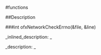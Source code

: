 #functions


<!--
_visible: True_
_advanced: False_
-->

##Description





<!----------------------------------------------------------------------------->

###int ofxNetworkCheckErrno(&file, &line)

<!--
_syntax: ofxNetworkCheckErrno(&file, &line)_
_name: ofxNetworkCheckErrno_
_returns: int_
_returns_description: _
_parameters: const string &file, const string &line_
_version_started: _
_version_deprecated: _
_summary: _
_constant: False_
_static: False_
_visible: True_
_advanced: False_
-->

_inlined_description: _







_description: _







<!----------------------------------------------------------------------------->

